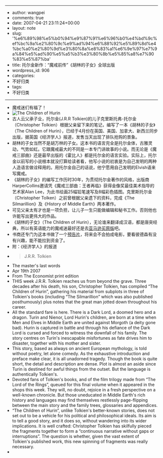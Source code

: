 - --
- author: wangpei
- comments: true
- date: 2007-04-21 23:11:24+00:00
- layout: note
- slug: '%e6%89%98%e5%b0%94%e9%87%91%e6%96%b0%e4%bd%9c%ef%bc%9a%e2%80%9c%e9%ad%94%e6%88%92%e5%89%8d%e4%bc%a0%e2%80%9d%e3%80%8a%e8%83%a1%e6%9e%97%e7%9a%84%e5%ad%90%e5%a5%b3%e3%80%8b%e5%85%a8%e7%90%83%e5%87%ba'
- title: 托尔金新作：“魔戒前传”《胡林的子女》全球出版
- wordpress_id: 906
- categories:
- 不好归类
- tags:
- 不好归类
- --
- 魔戒迷们有福了！
- ![The Children of Hurin](http://farm1.static.flickr.com/180/467637299_e64ebee09d_m.jpg)
- 古人云父承子业，托尔金(J.R.R Tolkien)的儿子克里斯托弗-托尔金（Christopher Tolkien）根据父亲留下来的笔记，编写了一本《胡林的子女》（The Children of Hurin），已经于4月份在英国、美国、加拿大、新西兰同步出版，据英国《经济学人》报道，发售当天出现了排队抢购的景象。
- 胡林的子女当然不是胡万林的子女。这本书的语言完全是托尔金体，古雅灵动，气势如虹。它跟魔戒最大的不同是一本专门讲故事的小说。而无论是《魔戒三部曲》还是最早出版的《霍比人》都是托尔金的语言实验。实际上，托尔金以前写的小说根本就没打算给读者看，他写小说的初衷是为自己发明的两种人造语言做诠释用的。用托尔金自己的话说，他宁愿用自己发明的Elvish语来写魔戒。
- 《胡林的子女》的编写工作历时30年，为贯彻托尔金著作的风格，出版商HarperCollins邀请凭《魔戒三部曲：王者再临》获得金像奖最佳美术指导的艺术家Alan Lee，为此书绘画25幅铅笔速写及8幅彩色插图。克里斯托尔金（Christopher Tolken）之前曾根据父亲遗下的资料，完成《The Silmarillion》及《History of Middle Earth》两本著作。
- 可见父亲太有才也是一项负担，让儿子一生只能做编辑和秘书工作。否则他也许能写出更伟大的作品。
- 《胡林的子女》（The Children of Hurin），无论谁来翻译成汉语，都是唐突经典，所以有英语能力的魔戒迷最好还是去[亚马逊买原版](http://www.amazon.co.uk/Children-Hurin-J-R-R-Tolkien/dp/0007246226/ref=pd_bbs_sr_1/026-1923271-8308466?ie=UTF8&s=books&qid=1177188627&sr=8-1)吧。
- 书商还专门为这本书做了一个[预告片](http://www.bitu.com/tolkien/tolkien-trailer.html)，将来会不会拍成电影，要看彼德森有没有兴趣，能不能拉到资金了。
- 附：《经济学人》的报道
- <blockquote>J.R.R. Tolkien
- The master's last words
- Apr 19th 2007
- From The Economist print edition
- THIS week J.R.R. Tolkien reaches us from beyond the grave. Three decades after his death, his son, Christopher Tolkien, has compiled “The Children of Hurin”, gathering his material from subplots in three of Tolkien's books (including “The Silmarillion” which was also published posthumously) plus notes that the great man jotted down throughout his career.
- All the standard fare is here. There is a Dark Lord, a doomed hero and a dragon. Turin and Nienor, Lord Hurin's children, are born at a time when Men and Elves in Middle Earth are united against Morgoth (a deity gone bad). Hurin is captured in battle and through his defiance of the Dark Lord is cursed and forced to witness the downfall of his family. The story centres on Turin's inescapable misfortunes as fate drives him to disaster, together with his mother and sister.
- This story, based as always on ancient European mythology, is told without poetry, let alone comedy. As the exhaustive introduction and preface make clear, it is all unadorned tragedy. Though the book is quite short, the detail and description are dense. Plot is almost an aside since Turin is destined for awful things from the outset. But the language is authentically Tolkien's.
- Devoted fans of Tolkien's books, and of the film trilogy made from “The Lord of the Rings”, queued for this final volume when it appeared in the shops this week. They will, no doubt, rejoice in a fresh perspective on a well-known chronicle. But those uneducated in Middle Earth's rich history and languages may find themselves restlessly page-flipping between the main story and the family trees, glossaries and appendices.
- “The Children of Hurin”, unlike Tolkien's better-known stories, does not set out to be a vehicle for his political and philosophical ideals. Its aim is to tell a good story, and it does so, without wandering into its wider implications. It is well crafted: Christopher Tolkien has skilfully pieced the fragments together to form a “continuous narrative without gaps or interruptions”. The question is whether, given the vast extent of Tolkien's published work, this new spinning of fragments was really necessary.
- </blockquote>
